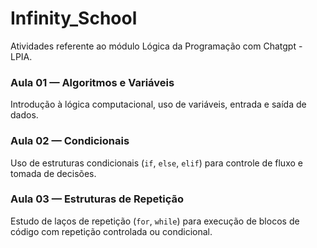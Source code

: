 # Infinity_School
Atividades referente ao módulo Lógica da Programação com Chatgpt - LPIA.

### Aula 01 — Algoritmos e Variáveis
Introdução à lógica computacional, uso de variáveis, entrada e saída de dados.

### Aula 02 — Condicionais
Uso de estruturas condicionais (`if`, `else`, `elif`) para controle de fluxo e tomada de decisões.

### Aula 03 — Estruturas de Repetição
Estudo de laços de repetição (`for`, `while`) para execução de blocos de código com repetição controlada ou condicional.

